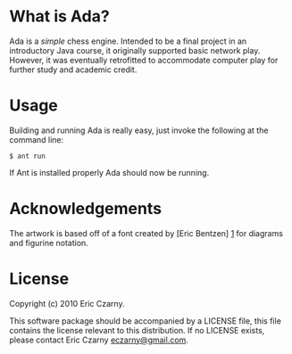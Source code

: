 # What is Ada?

Ada  is  a  *simple*  chess  engine.  Intended  to  be  a  final  project  in an
introductory  Java  course, it originally supported basic network play. However,
it was eventually retrofitted to accommodate computer play for further study and
academic credit.

# Usage

Building  and  running  Ada  is  really  easy,  just invoke the following at the
command line:

    $ ant run

If Ant is installed properly Ada should now be running.

# Acknowledgements

The  artwork  is  based off of a font created by [Eric Bentzen] [1] for diagrams
and figurine notation.

# License

Copyright (c) 2010 Eric Czarny.

This  software  package  should  be  accompanied  by  a  LICENSE file, this file
contains the license relevant to this distribution. If no LICENSE exists, please
contact Eric Czarny <eczarny@gmail.com>.

[1]: http://www.enpassant.dk/chess/fonteng.htm#CALPHA

